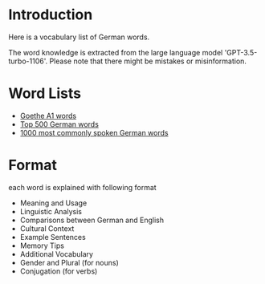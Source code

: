 # Introduction

Here is a vocabulary list of German words.

The word knowledge is extracted from the large language model 'GPT-3.5-turbo-1106'. Please note that there might be mistakes or misinformation.

# Word Lists

- [Goethe A1 words](A1.md)
- [Top 500 German words](top_500.md)
- [1000 most commonly spoken German words](1000_common.md)

# Format

each word is explained with following format

- Meaning and Usage
- Linguistic Analysis
- Comparisons between German and English
- Cultural Context
- Example Sentences
- Memory Tips
- Additional Vocabulary
- Gender and Plural (for nouns)
- Conjugation (for verbs)

